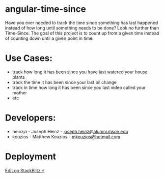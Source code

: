 # angular-time-since
 Have you ever needed to track the time since something has last happened instead of how long until something needs to be done? Look no further than Time-Since. The goal of this project is to count up from a given time instead of counting down until a given point in time.

# Use Cases:
  - track how long it has been since you have last watered your house plants
  - track the time it has been since your last oil change
  - track in time how long it has been since you last video called your mother
  - etc

# Developers:
  - heinzja - Joseph Heinz - joseph.heinz@alumni.msoe.edu
  - kouzios - Matthew Kouzios - mkouzios@hotmail.com

# Deployment
[Edit on StackBlitz ⚡️](https://stackblitz.com/edit/angular-time-since)